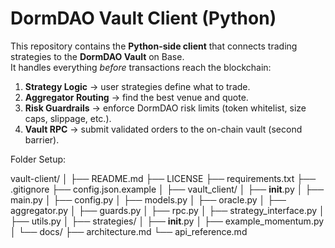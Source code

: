 # DormDAO Vault Client (Python)

This repository contains the **Python-side client** that connects trading strategies to the **DormDAO Vault** on Base.  
It handles everything *before* transactions reach the blockchain:

1. **Strategy Logic** → user strategies define what to trade.
2. **Aggregator Routing** → find the best venue and quote.
3. **Risk Guardrails** → enforce DormDAO risk limits (token whitelist, size caps, slippage, etc.).
4. **Vault RPC** → submit validated orders to the on-chain vault (second barrier).


Folder Setup:

vault-client/
│
├── README.md
├── LICENSE
├── requirements.txt
├── .gitignore
├── config.json.example
│
├── vault_client/
│   ├── __init__.py
│   ├── main.py
│   ├── config.py
│   ├── models.py
│   ├── oracle.py
│   ├── aggregator.py
│   ├── guards.py
│   ├── rpc.py
│   ├── strategy_interface.py
│   ├── utils.py
│
├── strategies/
│   ├── __init__.py
│   ├── example_momentum.py
│
└── docs/
    ├── architecture.md
    └── api_reference.md
